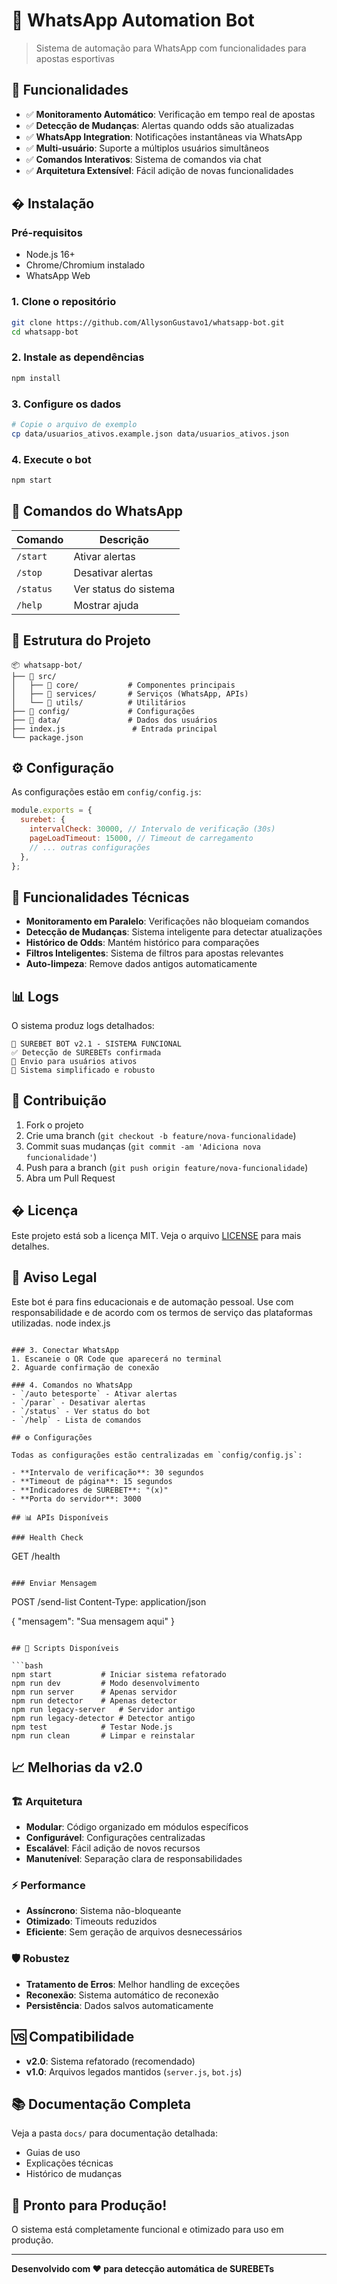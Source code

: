 # 🤖 WhatsApp Automation Bot

> Sistema de automação para WhatsApp com funcionalidades para apostas esportivas

## 🎯 Funcionalidades

- ✅ **Monitoramento Automático**: Verificação em tempo real de apostas
- ✅ **Detecção de Mudanças**: Alertas quando odds são atualizadas
- ✅ **WhatsApp Integration**: Notificações instantâneas via WhatsApp
- ✅ **Multi-usuário**: Suporte a múltiplos usuários simultâneos
- ✅ **Comandos Interativos**: Sistema de comandos via chat
- ✅ **Arquitetura Extensível**: Fácil adição de novas funcionalidades

## � Instalação

### Pré-requisitos

- Node.js 16+
- Chrome/Chromium instalado
- WhatsApp Web

### 1. Clone o repositório

```bash
git clone https://github.com/AllysonGustavo1/whatsapp-bot.git
cd whatsapp-bot
```

### 2. Instale as dependências

```bash
npm install
```

### 3. Configure os dados

```bash
# Copie o arquivo de exemplo
cp data/usuarios_ativos.example.json data/usuarios_ativos.json
```

### 4. Execute o bot

```bash
npm start
```

## 📱 Comandos do WhatsApp

| Comando   | Descrição             |
| --------- | --------------------- |
| `/start`  | Ativar alertas        |
| `/stop`   | Desativar alertas     |
| `/status` | Ver status do sistema |
| `/help`   | Mostrar ajuda         |

## 📁 Estrutura do Projeto

```
📦 whatsapp-bot/
├── 📁 src/
│   ├── 📁 core/           # Componentes principais
│   ├── 📁 services/       # Serviços (WhatsApp, APIs)
│   └── 📁 utils/          # Utilitários
├── 📁 config/             # Configurações
├── 📁 data/               # Dados dos usuários
├── index.js               # Entrada principal
└── package.json
```

## ⚙️ Configuração

As configurações estão em `config/config.js`:

```javascript
module.exports = {
  surebet: {
    intervalCheck: 30000, // Intervalo de verificação (30s)
    pageLoadTimeout: 15000, // Timeout de carregamento
    // ... outras configurações
  },
};
```

## 🔧 Funcionalidades Técnicas

- **Monitoramento em Paralelo**: Verificações não bloqueiam comandos
- **Detecção de Mudanças**: Sistema inteligente para detectar atualizações
- **Histórico de Odds**: Mantém histórico para comparações
- **Filtros Inteligentes**: Sistema de filtros para apostas relevantes
- **Auto-limpeza**: Remove dados antigos automaticamente

## 📊 Logs

O sistema produz logs detalhados:

```
🎯 SUREBET BOT v2.1 - SISTEMA FUNCIONAL
✅ Detecção de SUREBETs confirmada
📱 Envio para usuários ativos
🔧 Sistema simplificado e robusto
```

## 🤝 Contribuição

1. Fork o projeto
2. Crie uma branch (`git checkout -b feature/nova-funcionalidade`)
3. Commit suas mudanças (`git commit -am 'Adiciona nova funcionalidade'`)
4. Push para a branch (`git push origin feature/nova-funcionalidade`)
5. Abra um Pull Request

## � Licença

Este projeto está sob a licença MIT. Veja o arquivo [LICENSE](LICENSE) para mais detalhes.

## 🚨 Aviso Legal

Este bot é para fins educacionais e de automação pessoal. Use com responsabilidade e de acordo com os termos de serviço das plataformas utilizadas.
node index.js

```

### 3. Conectar WhatsApp
1. Escaneie o QR Code que aparecerá no terminal
2. Aguarde confirmação de conexão

### 4. Comandos no WhatsApp
- `/auto betesporte` - Ativar alertas
- `/parar` - Desativar alertas
- `/status` - Ver status do bot
- `/help` - Lista de comandos

## ⚙️ Configurações

Todas as configurações estão centralizadas em `config/config.js`:

- **Intervalo de verificação**: 30 segundos
- **Timeout de página**: 15 segundos
- **Indicadores de SUREBET**: "(x)"
- **Porta do servidor**: 3000

## 📊 APIs Disponíveis

### Health Check
```

GET /health

```

### Enviar Mensagem
```

POST /send-list
Content-Type: application/json

{
"mensagem": "Sua mensagem aqui"
}

````

## 🔧 Scripts Disponíveis

```bash
npm start           # Iniciar sistema refatorado
npm run dev         # Modo desenvolvimento
npm run server      # Apenas servidor
npm run detector    # Apenas detector
npm run legacy-server   # Servidor antigo
npm run legacy-detector # Detector antigo
npm test            # Testar Node.js
npm run clean       # Limpar e reinstalar
````

## 📈 Melhorias da v2.0

### 🏗️ Arquitetura

- **Modular**: Código organizado em módulos específicos
- **Configurável**: Configurações centralizadas
- **Escalável**: Fácil adição de novos recursos
- **Manutenível**: Separação clara de responsabilidades

### ⚡ Performance

- **Assíncrono**: Sistema não-bloqueante
- **Otimizado**: Timeouts reduzidos
- **Eficiente**: Sem geração de arquivos desnecessários

### 🛡️ Robustez

- **Tratamento de Erros**: Melhor handling de exceções
- **Reconexão**: Sistema automático de reconexão
- **Persistência**: Dados salvos automaticamente

## 🆚 Compatibilidade

- **v2.0**: Sistema refatorado (recomendado)
- **v1.0**: Arquivos legados mantidos (`server.js`, `bot.js`)

## 📚 Documentação Completa

Veja a pasta `docs/` para documentação detalhada:

- Guias de uso
- Explicações técnicas
- Histórico de mudanças

## 🎉 Pronto para Produção!

O sistema está completamente funcional e otimizado para uso em produção.

---

**Desenvolvido com ❤️ para detecção automática de SUREBETs**
